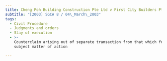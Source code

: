 ```yaml
---
title: Cheng Poh Building Construction Pte Ltd v First City Builders Pte Ltd
subtitle: "[2003] SGCA 8 / 04\_March\_2003"
tags:
  - Civil Procedure
  - Judgments and orders
  - Stay of execution
  - >-
    Counterclaim arising out of separate transaction from that which forms
    subject matter of action

---
```


